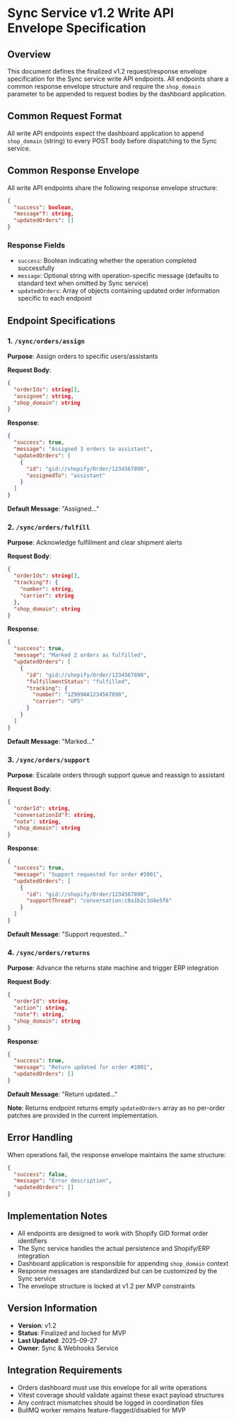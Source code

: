 # Sync Service v1.2 Write API Envelope Specification

## Overview
This document defines the finalized v1.2 request/response envelope specification for the Sync service write API endpoints. All endpoints share a common response envelope structure and require the `shop_domain` parameter to be appended to request bodies by the dashboard application.

## Common Request Format
All write API endpoints expect the dashboard application to append `shop_domain` (string) to every POST body before dispatching to the Sync service.

## Common Response Envelope
All write API endpoints share the following response envelope structure:

```json
{
  "success": boolean,
  "message"?: string,
  "updatedOrders": []
}
```

### Response Fields
- `success`: Boolean indicating whether the operation completed successfully
- `message`: Optional string with operation-specific message (defaults to standard text when omitted by Sync service)
- `updatedOrders`: Array of objects containing updated order information specific to each endpoint

## Endpoint Specifications

### 1. `/sync/orders/assign`
**Purpose**: Assign orders to specific users/assistants

**Request Body**:
```json
{
  "orderIds": string[],
  "assignee": string,
  "shop_domain": string
}
```

**Response**:
```json
{
  "success": true,
  "message": "Assigned 3 orders to assistant",
  "updatedOrders": [
    {
      "id": "gid://shopify/Order/1234567890",
      "assignedTo": "assistant"
    }
  ]
}
```

**Default Message**: "Assigned…"

### 2. `/sync/orders/fulfill`
**Purpose**: Acknowledge fulfillment and clear shipment alerts

**Request Body**:
```json
{
  "orderIds": string[],
  "tracking"?: {
    "number": string,
    "carrier": string
  },
  "shop_domain": string
}
```

**Response**:
```json
{
  "success": true,
  "message": "Marked 2 orders as fulfilled",
  "updatedOrders": [
    {
      "id": "gid://shopify/Order/1234567890",
      "fulfillmentStatus": "fulfilled",
      "tracking": {
        "number": "1Z999AA1234567890",
        "carrier": "UPS"
      }
    }
  ]
}
```

**Default Message**: "Marked…"

### 3. `/sync/orders/support`
**Purpose**: Escalate orders through support queue and reassign to assistant

**Request Body**:
```json
{
  "orderId": string,
  "conversationId"?: string,
  "note": string,
  "shop_domain": string
}
```

**Response**:
```json
{
  "success": true,
  "message": "Support requested for order #1001",
  "updatedOrders": [
    {
      "id": "gid://shopify/Order/1234567890",
      "supportThread": "conversation:c8a1b2c3d4e5f6"
    }
  ]
}
```

**Default Message**: "Support requested…"

### 4. `/sync/orders/returns`
**Purpose**: Advance the returns state machine and trigger ERP integration

**Request Body**:
```json
{
  "orderId": string,
  "action": string,
  "note"?: string,
  "shop_domain": string
}
```

**Response**:
```json
{
  "success": true,
  "message": "Return updated for order #1001",
  "updatedOrders": []
}
```

**Default Message**: "Return updated…"

**Note**: Returns endpoint returns empty `updatedOrders` array as no per-order patches are provided in the current implementation.

## Error Handling
When operations fail, the response envelope maintains the same structure:

```json
{
  "success": false,
  "message": "Error description",
  "updatedOrders": []
}
```

## Implementation Notes
- All endpoints are designed to work with Shopify GID format order identifiers
- The Sync service handles the actual persistence and Shopify/ERP integration
- Dashboard application is responsible for appending `shop_domain` context
- Response messages are standardized but can be customized by the Sync service
- The envelope structure is locked at v1.2 per MVP constraints

## Version Information
- **Version**: v1.2
- **Status**: Finalized and locked for MVP
- **Last Updated**: 2025-09-27
- **Owner**: Sync & Webhooks Service

## Integration Requirements
- Orders dashboard must use this envelope for all write operations
- Vitest coverage should validate against these exact payload structures
- Any contract mismatches should be logged in coordination files
- BullMQ worker remains feature-flagged/disabled for MVP
